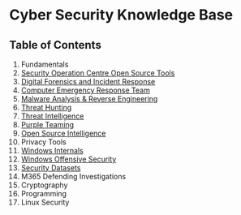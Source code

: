 # Cyber Security Knowledge Base

## Table of Contents 
  1. Fundamentals
  2. [Security Operation Centre Open Source Tools](https://github.com/vigneshb0197/CyberSecurityKnowledgeBase/blob/main/Security%20Operation%20Centre%20Daily%20Open%20Source%20Tools.md) 
  3. [Digital Forensics and Incident Response](https://github.com/vigneshb0197/CyberSecurityKnowledgeBase/blob/main/Digital%20Forensics%20and%20Incident%20Response.md) 
  4. [Computer Emergency Response Team](https://github.com/Virtual-Base/CyberSecurityKnowledgeBase/blob/main/Computer%20Emergency%20Response%20Team.md) 
  5. [Malware Analysis & Reverse Engineering](https://github.com/Virtual-Base/CyberSecurityKnowledgeBase/blob/main/Malware%20Analysis%20&%20Reverse%20Engineering.md) 
  6. [Threat Hunting](https://github.com/Virtual-Base/CyberSecurityKnowledgeBase/blob/main/Threat%20Hunting.md) 
  7. [Threat Intelligence](https://github.com/Virtual-Base/CyberSecurityKnowledgeBase/blob/main/Threat%20Intelligence.md) 
  8. [Purple Teaming](https://github.com/Virtual-Base/CyberSecurityKnowledgeBase/blob/main/Purple%20Teaming.md) 
  9. [Open Source Intelligence](https://github.com/Virtual-Base/CyberSecurityKnowledgeBase/blob/main/Open%20Source%20Intelligence.md)
  10. Privacy Tools 
  11. [Windows Internals](https://github.com/Virtual-Base/CyberSecurityKnowledgeBase/blob/main/Windows%20Internals.md) 
  12. [Windows Offensive Security](https://github.com/Virtual-Base/CyberSecurityKnowledgeBase/blob/main/Windows%20Offensive%20Security.md) 
  13. [Security Datasets](https://github.com/Virtual-Base/CyberSecurityKnowledgeBase/blob/main/Security%20Datasets.md) 
  14. M365 Defending Investigations 
  15. Cryptography 
  16. Programming 
  17. Linux Security
